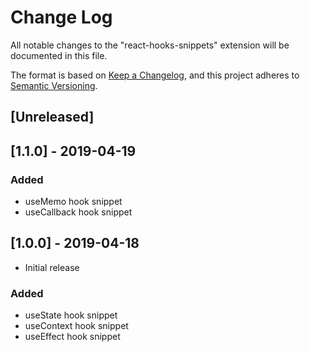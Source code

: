 # Change Log

All notable changes to the "react-hooks-snippets" extension will be documented in this file.

The format is based on [Keep a Changelog](https://keepachangelog.com/en/1.0.0/),
and this project adheres to [Semantic Versioning](https://semver.org/spec/v2.0.0.html).

## [Unreleased]

## [1.1.0] - 2019-04-19

### Added
- useMemo hook snippet
- useCallback hook snippet

## [1.0.0] -  2019-04-18

- Initial release

### Added
- useState hook snippet
- useContext hook snippet
- useEffect hook snippet